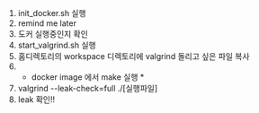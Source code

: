 1. init_docker.sh 실행
2. remind me later
3. 도커 실행중인지 확인
4. start_valgrind.sh 실행
5. 홈디렉토리의 workspace 디렉토리에 valgrind 돌리고 싶은 파일 복사
6. * docker image 에서 make 실행 * 
7. valgrind --leak-check=full ./[실행파일]
8. leak 확인!!
